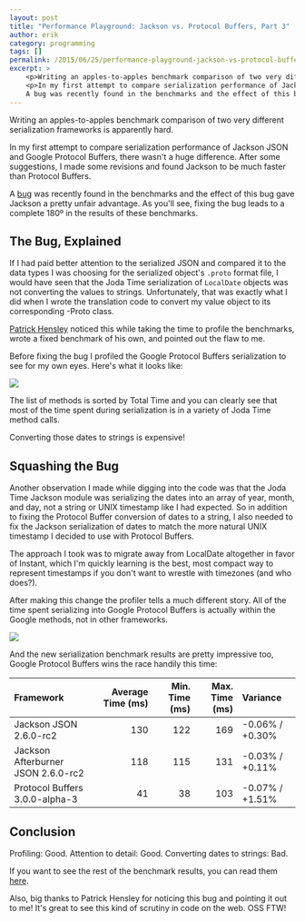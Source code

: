 ```yaml
---
layout: post
title: "Performance Playground: Jackson vs. Protocol Buffers, Part 3"
author: erik
category: programming
tags: []
permalink: /2015/06/25/performance-playground-jackson-vs-protocol-buffers-part-3
excerpt: >
    <p>Writing an apples-to-apples benchmark comparison of two very different serialization frameworks is apparently hard.</p>
    <p>In my first attempt to compare serialization performance of Jackson JSON and Google Protocol Buffers, there wasn't a huge difference. After some suggestions, I made some revisions and found Jackson to be much faster than Protocol Buffers.</p>
    A bug was recently found in the benchmarks and the effect of this bug gave Jackson a pretty unfair advantage. As you'll see, fixing the bug leads to a complete 180º in the results of these benchmarks.
---
```


Writing an apples-to-apples benchmark comparison of two very different serialization frameworks is apparently hard.

In my first attempt to compare serialization performance of Jackson JSON and Google Protocol Buffers, there wasn't a huge difference. After some suggestions, I made some revisions and found Jackson to be much faster than Protocol Buffers.

A [bug](https://github.com/egillespie/performance-playground/issues/7) was recently found in the benchmarks and the effect of this bug gave Jackson a pretty unfair advantage. As you'll see, fixing the bug leads to a complete 180º in the results of these benchmarks.

## The Bug, Explained

If I had paid better attention to the serialized JSON and compared it to the data types I was choosing for the serialized object's `.proto` format file, I would have seen that the Joda Time serialization of `LocalDate` objects was not converting the values to strings. Unfortunately, that was exactly what I did when I wrote the translation code to convert my value object to its corresponding -Proto class.

[Patrick Hensley](https://github.com/phensley/protobuf-vs-jackson) noticed this while taking the time to profile the benchmarks, wrote a fixed benchmark of his own, and pointed out the flaw to me.

Before fixing the bug I profiled the Google Protocol Buffers serialization to see for my own eyes. Here's what it looks like:

![](https://technicalrex.files.wordpress.com/2015/06/convert-to-string-profiler-results1.png)

The list of methods is sorted by Total Time and you can clearly see that most of the time spent during serialization is in a variety of Joda Time method calls.

Converting those dates to strings is expensive!

## Squashing the Bug

Another observation I made while digging into the code was that the Joda Time Jackson module was serializing the dates into an array of year, month, and day, not a string or UNIX timestamp like I had expected. So in addition to fixing the Protocol Buffer conversion of dates to a string, I also needed to fix the Jackson serialization of dates to match the more natural UNIX timestamp I decided to use with Protocol Buffers.

The approach I took was to migrate away from LocalDate altogether in favor of Instant, which I'm quickly learning is the best, most compact way to represent timestamps if you don't want to wrestle with timezones (and who does?).

After making this change the profiler tells a much different story. All of the time spent serializing into Google Protocol Buffers is actually within the Google methods, not in other frameworks.

![](https://technicalrex.files.wordpress.com/2015/06/convert-to-millis-profiler-results1.png)

And the new serialization benchmark results are pretty impressive too, Google Protocol Buffers wins the race handily this time:

| Framework | Average Time (ms) | Min. Time (ms) | Max. Time (ms) | Variance |
| :-------- | ----------------: | -------------: | -------------: | :------- |
| Jackson JSON 2.6.0-rc2 | 130 | 122 | 169 | -0.06% / +0.30% |
| Jackson Afterburner JSON 2.6.0-rc2 | 118 | 115 | 131 | -0.03% / +0.11% |
| Protocol Buffers 3.0.0-alpha-3 | 41 | 38 | 103 | -0.07% / +1.51% |

## Conclusion

Profiling: Good.
Attention to detail: Good.
Converting dates to strings: Bad.

If you want to see the rest of the benchmark results, you can read them [here](https://github.com/egillespie/performance-playground).

Also, big thanks to Patrick Hensley for noticing this bug and pointing it out to me! It's great to see this kind of scrutiny in code on the web. OSS FTW!

